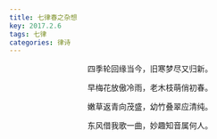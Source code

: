 ```yaml
---
title: 七律春之杂想
key: 2017.2.6
tags: 七律
categories: 律诗
---
```


<p align="center">四季轮回缘当今，旧寒梦尽又归新。
</p>
<p align="center">早梅花放傲冷雨，老木枝萌俏初春。
</p>
<p align="center">嫩草返青向茂盛，幼竹叠翠应清纯。
</p>
<p align="center">东风借我歌一曲，妙趣知音属何人。
</p>
<p align="center"></br>
</p>
